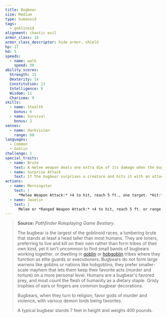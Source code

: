 ```yaml
---
title: Bugbear
size: Medium
type: humanoid
tags:
  - goblinoid
alignment: chaotic evil
armor_class: 16
armor_class_descriptor: hide armor, shield
hp: 27
hd: 5
speeds:
  - name: walk
    speed: 30
ability_scores:
  Strength: 15
  Dexterity: 14
  Constitution: 13
  Intelligence: 8
  Wisdom: 11
  Charisma: 9
skills:
  - name: Stealth
    bonus: 6
  - name: Survival
    bonus: 2
senses:
  - name: darkvision
    range: 60
languages:
  - Common
  - Goblin
challenge: 1
special_traits:
  - name: Brute
    text: A melee weapon deals one extra die of its damage when the bugbear hits with it (included in the attack).
  - name: Surprise Attack
    text: If the bugbear surprises a creature and hits it with an attack during the first round of combat, the target takes an extra 7 (2d6) damage from the attack.
actions:
  - name: Morningstar
    text: |
      *Melee Weapon Attack:* +4 to hit, reach 5 ft., one target. *Hit:* 11 (2d8 + 2) piercing damage.
  - name: Javelin
    text: |
      Melee or *Ranged Weapon Attack:* +4 to hit, reach 5 ft. or range 30/120 ft., one target. *Hit:* 9 (2d6 +  2) piercing damage in melee or 5 (1d6 + 2) piercing damage at range.
---
```


> **Source:** *Pathfinder Roleplaying Game Bestiary*.
>
> The bugbear is the largest of the goblinoid races, a lumbering brute that stands at least a head taller than most humans. They are loners, preferring to live and kill on their own rather than form tribes of their own kind, yet it isn't uncommon to find small bands of bugbears working together, or dwelling in [goblin](/monsters/goblin/) or [hobgoblin](/monsters/hobgoblin/) tribes where they function as elite guards or executioners. Bugbears do not form large warrens like goblins or nations like hobgoblins; they prefer smaller-scale mayhem that lets them keep their favorite acts (murder and torture) on a more personal level. Humans are a bugbear's favored prey, and most count the flesh of humanity as a dietary staple. Grisly trophies of ears or fingers are common bugbear decorations.
>
> Bugbears, when they turn to religion, favor gods of murder and violence, with various demon lords being favorites.
>
> A typical bugbear stands 7 feet in height and weighs 400 pounds.
